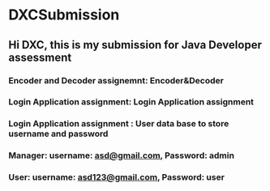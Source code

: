 # DXCSubmission

## Hi DXC, this is my submission for Java Developer assessment
### Encoder and Decoder assignemnt: Encoder&Decoder 
### Login Application assignment: Login Application assignment
### Login Application assignment : User data base to store username and password
### Manager: username: asd@gmail.com, Password: admin
### User: username: asd123@gmail.com, Password: user
